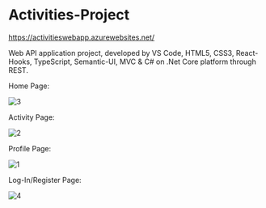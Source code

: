 # Activities-Project

https://activitieswebapp.azurewebsites.net/

Web API application project, developed by VS Code, HTML5, CSS3, React-Hooks, TypeScript, Semantic-UI, MVC & C# on .Net Core platform through REST.

Home Page:

![3](https://user-images.githubusercontent.com/55385057/67158427-8701a800-f340-11e9-8d28-aa520120ae20.JPG)

Activity Page:

![2](https://user-images.githubusercontent.com/55385057/67158426-8701a800-f340-11e9-94dc-12465e9453c4.JPG)

Profile Page:

![1](https://user-images.githubusercontent.com/55385057/67158425-8701a800-f340-11e9-9644-af26b5c0edd5.JPG)

Log-In/Register Page:

![4](https://user-images.githubusercontent.com/55385057/67158441-b3b5bf80-f340-11e9-8b5a-a8087c5efef2.JPG)




